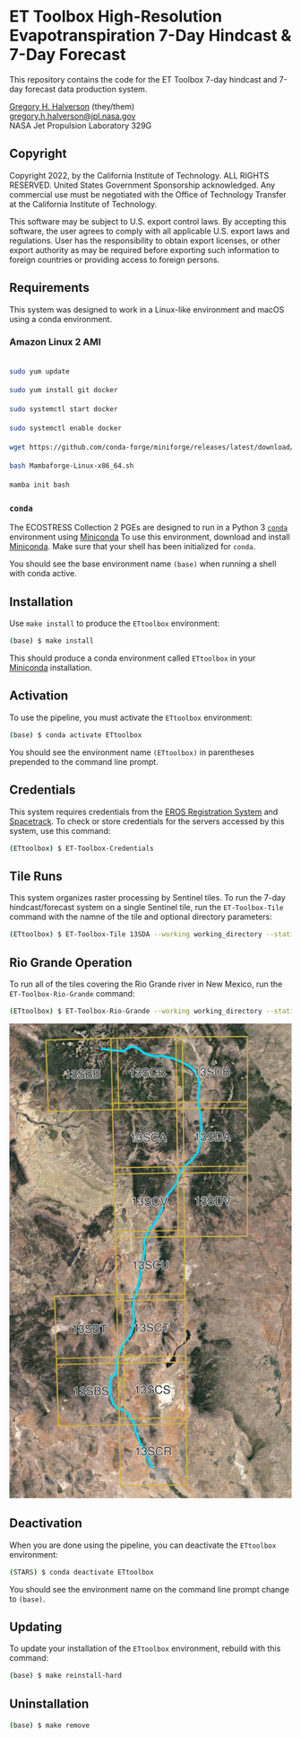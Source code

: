 # ET Toolbox High-Resolution Evapotranspiration 7-Day Hindcast & 7-Day Forecast

This repository contains the code for the ET Toolbox 7-day hindcast and 7-day forecast data production system.

[Gregory H. Halverson](https://github.com/gregory-halverson-jpl) (they/them)<br>
[gregory.h.halverson@jpl.nasa.gov](mailto:gregory.h.halverson@jpl.nasa.gov)<br>
NASA Jet Propulsion Laboratory 329G

## Copyright

Copyright 2022, by the California Institute of Technology. ALL RIGHTS RESERVED. United States Government Sponsorship acknowledged. Any commercial use must be negotiated with the Office of Technology Transfer at the California Institute of Technology.
 
This software may be subject to U.S. export control laws. By accepting this software, the user agrees to comply with all applicable U.S. export laws and regulations. User has the responsibility to obtain export licenses, or other export authority as may be required before exporting such information to foreign countries or providing access to foreign persons.

## Requirements

This system was designed to work in a Linux-like environment and macOS using a conda environment.

### Amazon Linux 2 AMI

```bash

sudo yum update

sudo yum install git docker

sudo systemctl start docker

sudo systemctl enable docker

wget https://github.com/conda-forge/miniforge/releases/latest/download/Mambaforge-Linux-x86_64.sh

bash Mambaforge-Linux-x86_64.sh

mamba init bash 
``` 

### `conda`

The ECOSTRESS Collection 2 PGEs are designed to run in a Python 3 [`conda`](https://docs.conda.io/en/latest/miniconda.html) environment using [Miniconda](https://docs.conda.io/en/latest/miniconda.html) To use this environment, download and install [Miniconda](https://docs.conda.io/en/latest/miniconda.html). Make sure that your shell has been initialized for `conda`.

You should see the base environment name `(base)` when running a shell with conda active.

## Installation

Use `make install` to produce the `ETtoolbox` environment:

```bash
(base) $ make install
```

This should produce a conda environment called `ETtoolbox` in your [Miniconda](https://docs.conda.io/en/latest/miniconda.html) installation.

## Activation

To use the pipeline, you must activate the `ETtoolbox` environment:

```bash
(base) $ conda activate ETtoolbox
```

You should see the environment name `(ETtoolbox)` in parentheses prepended to the command line prompt.

## Credentials

This system requires credentials from the [EROS Registration System](https://ers.cr.usgs.gov/register) and [Spacetrack](https://www.space-track.org/auth/createAccount). To check or store credentials for the servers accessed by this system, use this command:

```bash
(ETtoolbox) $ ET-Toolbox-Credentials
```

## Tile Runs

This system organizes raster processing by Sentinel tiles. To run the 7-day hindcast/forecast system on a single Sentinel tile, run the `ET-Toolbox-Tile` command with the namne of the tile and optional directory parameters:

```bash
(ETtoolbox) $ ET-Toolbox-Tile 13SDA --working working_directory --static static_directory --SRTM SRTM_directory --LANCE LANCE_directory --GEOS5FP GEOS5FP_directory
```

## Rio Grande Operation

To run all of the tiles covering the Rio Grande river in New Mexico, run the `ET-Toolbox-Rio-Grande` command:

```bash
(ETtoolbox) $ ET-Toolbox-Rio-Grande --working working_directory --static static_directory --SRTM SRTM_directory --LANCE LANCE_directory --GEOS5FP GEOS5FP_directory
```

![Map of Rio Grande Sentinel Tiles](./Rio%20Grande%20Sentinel%20Tiles.png)

## Deactivation

When you are done using the pipeline, you can deactivate the `ETtoolbox` environment:

```bash
(STARS) $ conda deactivate ETtoolbox
```

You should see the environment name on the command line prompt change to `(base)`.

## Updating

To update your installation of the `ETtoolbox` environment, rebuild with this command:

```bash
(base) $ make reinstall-hard
```

## Uninstallation

```bash
(base) $ make remove
```

